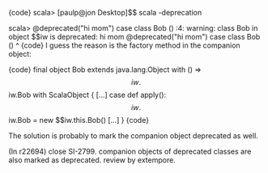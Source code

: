 {code}
scala> [paulp@jon Desktop]$$ scala -deprecation

scala> @deprecated("hi mom") case class Bob ()
<console>:4: warning: class Bob in object $$iw is deprecated: hi mom
       @deprecated("hi mom") case class Bob ()
                                        ^
{code}
I guess the reason is the factory method in the companion object:

{code}
final <synthetic> object Bob extends java.lang.Object with () => $$iw.$$iw.Bob with ScalaObject {
[...]
  case <synthetic> def apply(): $$iw.$$iw.Bob = new $$iw.this.Bob()
[...]
}
{code}

The solution is probably to mark the companion object deprecated as well.

(In r22694) close SI-2799. companion objects of deprecated classes are also marked as deprecated. review by extempore.
